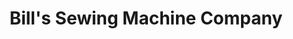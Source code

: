 ---
title: "Bill's Sewing Machine Company"
url: /hildebran/bills-sewing-machine-company/
shop: Nähzubehör
---